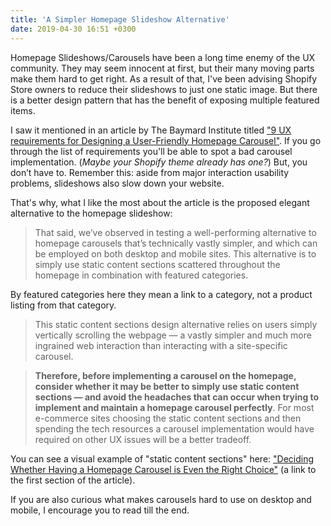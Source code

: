 ```yaml
---
title: 'A Simpler Homepage Slideshow Alternative'
date: 2019-04-30 16:51 +0300
---
```


Homepage Slideshows/Carousels have been a long time enemy of the UX community. They may seem innocent at first, but their many moving parts make them hard to get right. As a result of that, I've been advising Shopify Store owners to reduce their slideshows to just one static image. But there is a better design pattern that has the benefit of exposing multiple featured items.

I saw it mentioned in an article by The Baymard Institute titled ["9 UX requirements for Designing a User-Friendly Homepage Carousel"](https://baymard.com/blog/homepage-carousel). If you go through the list of requirements you'll be able to spot a bad carousel implementation. (_Maybe your Shopify theme already has one?_) But, you don’t have to. Remember this: aside from major interaction usability problems, slideshows also slow down your website.

That's why, what I like the most about the article is the proposed elegant alternative to the homepage slideshow:

> That said, we’ve observed in testing a well-performing alternative to homepage carousels that’s technically vastly simpler, and which can be employed on both desktop and mobile sites. This alternative is to simply use static content sections scattered throughout the homepage in combination with featured categories.

By featured categories here they mean a link to a category, not a product listing from that category.

> This static content sections design alternative relies on users simply vertically scrolling the webpage — a vastly simpler and much more ingrained web interaction than interacting with a site-specific carousel.

> **Therefore, before implementing a carousel on the homepage, consider whether it may be better to simply use static content sections — and avoid the headaches that can occur when trying to implement and maintain a homepage carousel perfectly**. For most e-commerce sites choosing the static content sections and then spending the tech resources a carousel implementation would have required on other UX issues will be a better tradeoff.

You can see a visual example of "static content sections" here: ["Deciding Whether Having a Homepage Carousel is Even the Right Choice"](https://baymard.com/blog/homepage-carousel#deciding-whether-having-a-homepage-carousel-is-even-the-right-choice) (a link to the first section of the article). 

If you are also curious what makes carousels hard to use on desktop and mobile, I encourage you to read till the end.
